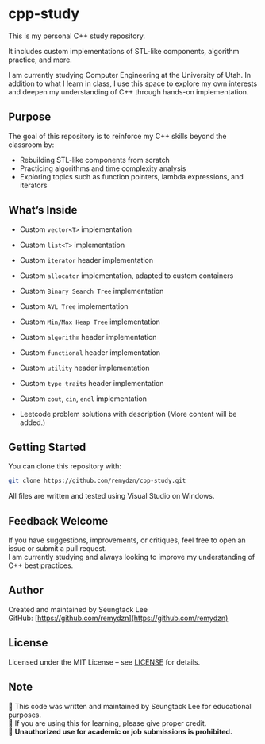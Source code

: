 # cpp-study

This is my personal C++ study repository.

It includes custom implementations of STL-like components, algorithm practice, and more.

I am currently studying Computer Engineering at the University of Utah.
In addition to what I learn in class, I use this space to explore my own interests and deepen my understanding of C++ through hands-on implementation.


## Purpose

The goal of this repository is to reinforce my C++ skills beyond the classroom by:
- Rebuilding STL-like components from scratch
- Practicing algorithms and time complexity analysis
- Exploring topics such as function pointers, lambda expressions, and iterators


## What’s Inside

- Custom `vector<T>` implementation
- Custom `list<T>` implementation
- Custom `iterator` header implementation
- Custom `allocator` implementation, adapted to custom containers
- Custom `Binary Search Tree` implementation
- Custom `AVL Tree` implementation
- Custom `Min/Max Heap Tree` implementation
- Custom `algorithm` header implementation
- Custom `functional` header implementation
- Custom `utility` header implementation
- Custom `type_traits` header implementation

- Custom `cout`, `cin`, `endl` implementation

- Leetcode problem solutions with description
(More content will be added.)


## Getting Started

You can clone this repository with:

```bash
git clone https://github.com/remydzn/cpp-study.git
```
All files are written and tested using Visual Studio on Windows.


## Feedback Welcome

If you have suggestions, improvements, or critiques, feel free to open an issue or submit a pull request.  
I am currently studying and always looking to improve my understanding of C++ best practices.


## Author

Created and maintained by Seungtack Lee  
GitHub: [https://github.com/remydzn](https://github.com/remydzn)


## License

Licensed under the MIT License – see [LICENSE](./LICENSE) for details.

## Note
📌 This code was written and maintained by Seungtack Lee for educational purposes.  
📌 If you are using this for learning, please give proper credit.  
📌 **Unauthorized use for academic or job submissions is prohibited.**
